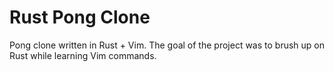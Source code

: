 # Rust Pong Clone

Pong clone written in Rust + Vim. The goal of the project was to brush up on Rust while learning Vim commands.

